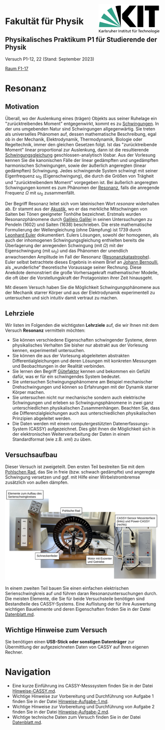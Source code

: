 <img src="./figures/Logo_KIT.svg" width="200" style="float:right;" />

# Fakultät für Physik

## Physikalisches Praktikum P1 für Studierende der Physik

Versuch P1-12, 22 (Stand: September 2023)

[Raum F1-17](http://www-ekp.physik.uni-karlsruhe.de/~simonis/praktikum/layoutobjekte/Lageplan_P1.png)



# Resonanz

## Motivation

Überall, wo der Auslenkung eines (trägen) Objekts aus seiner Ruhelage ein "zurücktreibendes Moment" entgegenwirkt, kommt es zu [Schwingungen](https://de.wikipedia.org/wiki/Schwingung). In der uns umgebenden Natur sind Schwingungen allgegenwärtig. Sie treten als universelles Phänomen auf, dessen mathematische Beschreibung, egal ob in der Mechanik, Elektrodynamik, Thermodynamik, Biologie oder Regeltechnik, immer den gleichen Gesetzen folgt. Ist das "zurücktreibende Moment" linear proportional zur Auslenkung, dann ist die resultierende [Schwingungsgleichung](https://de.wikipedia.org/wiki/Harmonischer_Oszillator) geschlossen-analytisch lösbar. Aus der Vorlesung kennen Sie die kanonischen Fälle der linear gedämpften und ungedämpften harmonischen Schwingungen, sowie der äußerlich angeregten (linear gedämpften) Schwingung. Jedes schwingende System schwingt mit seiner Eigenfrequenz $\omega_{0}$ (Eigenschwingung), die durch die Größen von Trägheit und "zurücktreibendem Moment" vorgegeben ist. Bei äußerlich angeregten Schwingungen kommt es zum Phänomen der [Resonanz](https://de.wikipedia.org/wiki/Resonanz), falls die anregende Frequenz $\Omega$ mit $\omega_{0}$ zusammenfällt. 

Der Begriff Resonanz leitet sich vom lateinischen Wort *resonare* widerhallen ab. Er stammt aus der [Akustik](https://de.wikipedia.org/wiki/Akustik), wo er das merkliche Mitschwingen von Saiten bei Tönen geeigneter Tonhöhe bezeichnet. Erstmals wurden Resonanzphänomene durch [Galileio Galilei](https://de.wikipedia.org/wiki/Galileo_Galilei) in seinen Untersuchungen zu Pendeln (1602) und Saiten (1638) beschrieben. Die erste mathematische Formulierung der Wellengleichung (ohne Dämpfung) ist 1739 durch [Leonhard Euler](https://de.wikipedia.org/wiki/Leonhard_Euler) dokumentiert. Eulers Lösungen, sowohl der homogenen, als auch der inhomogenen Schwingungsgleichung enthielten bereits die Überlagerung der anregenden Schwingung (mit $\Omega$) mit der Eigenschwingung (mit $\omega_{0}$) und das Phänomen der unendlich anwachsenden Amplitude im Fall der Resonanz ([Resonanzkatastrophe](https://de.wikipedia.org/wiki/Resonanzkatastrophe)). Euler selbst betrachtete dieses Ergebnis in einem Brief an [Johann Bernoulli](https://de.wikipedia.org/wiki/Johann_II_Bernoulli), als „wunderliche“ theoretische Voraussage seiner Rechnung. Diese Anekdote demonstriert die große Vorhersagekraft mathematischer Modelle, die oft über die Vorstellungskraft der Protagonisten ihrer Zeit hinausgeht.  

Mit diesem Versuch haben Sie die Möglichkeit Schwingungsphänomene aus der Mechanik starrer Körper und aus der Elektrodynamik experimentell zu untersuchen und sich intuitiv damit vertraut zu machen. 

## Lehrziele

Wir listen im Folgenden die wichtigsten **Lehrziele** auf, die wir Ihnen mit dem Versuch **Resonanz** vermitteln möchten: 

- Sie können verschiedene Eigenschaften schwingender Systeme, deren physikalisches Verhalten Sie bisher nur abstrakt aus der Vorlesung kennen, experimentell untersuchen.
- Sie können die aus der Vorlesung abgeleiteten abstrakten Differentialgleichungen und deren Lösungen mit konkreten Messungen und Beobachtungen in der Realität verbinden.
- Sie lernen den Begriff [Gütefaktor](https://de.wikipedia.org/wiki/G%C3%BCtefaktor) kennen und bekommen ein Gefühl dafür, was er für ein schwingendes System bedeutet.  
- Sie untersuchen Schwingungsphänomene am Beispiel mechanischer Drehschwingungen und können so Erfahrungen mit der Dynamik starrer Körper machen.
- Sie untersuchen nicht nur mechanische sondern auch elektrische Schwingungen und erleben so Schwingungsphänomene in zwei ganz unterschiedlichen physikalischen Zusammenhängen. Beachten Sie, dass die Differenzialgleichungen auch aus unterschiedlichen physikalischen Prinzipien abgeleitet werden.
- Die Daten werden mit einem computergestützten Datenerfassungs-System (CASSY) aufgezeichnet. Dies gibt ihnen die Möglichkeit sich in der elektronischen Weiterverarbeitung der Daten in einem Standardformat (wie z.B. *xml*) zu üben. 

## Versuchsaufbau

Dieser Versuch ist zweigeteilt. Den ersten Teil bestreiten Sie mit dem [Pohlschen Rad](https://de.wikipedia.org/wiki/Pohlsches_Rad), das Sie in freie (bzw. schwach gedämpfte) und angeregte Schwingung versetzen und ggf. mit Hilfe einer Wirbelstrombremse zusätzlich von außen dämpfen.

<img src="./figures/ResonanzAufbau.png" width="900" style="zoom:100%;" />

In einem zweiten Teil bauen Sie einen einfachen elektrischen Serienschwingkreis auf und führen daran Resonanzuntersuchungen durch. Die meisten Elemente, die Sie für beide Versuchsteile benötigen sind Bestandteile des CASSY-Systems. Eine Auflistung der für ihre Auswertung wichtigen Bauelemente und deren Eigenschaften finden Sie in der Datei [Datenblatt.md](https://git.scc.kit.edu/etp-lehre/p1-for-students/-/blob/main/Resonanz/Datenblatt.md).

## Wichtige Hinweise zum Versuch

Sie benötigen einen **USB-Stick oder sonstigen Datenträger** zur Übermittlung der aufgezeichneten Daten von CASSY auf Ihren eigenen Rechner.

# Navigation

- Eine kurze Einführung ins CASSY-Messsystem finden Sie in der Datei [Hinweise-CASSY.md](https://git.scc.kit.edu/etp-lehre/p1-for-students/-/blob/main/Resonanz/doc/Hinweise-CASSY.md).
- Wichtige Hinweise zur Vorbereitung und Durchführung von Aufgabe 1 finden Sie in der Datei [Hinweise-Aufgabe-1.md](https://git.scc.kit.edu/etp-lehre/p1-for-students/-/blob/main/Resonanz/doc/Hinweise-Aufgabe-1.md).
- Wichtige Hinweise zur Vorbereitung und Durchführung von Aufgabe 2 finden Sie in der Datei [Hinweise-Aufgabe-2.md](https://git.scc.kit.edu/etp-lehre/p1-for-students/-/blob/main/Resonanz/doc//Hinweise-Aufgabe-2.md).
- Wichtige technische Daten zum Versuch finden Sie in der Datei [Datenblatt.md](https://git.scc.kit.edu/etp-lehre/p1-for-students/-/blob/main/Resonanz/Datenblatt.md).  
